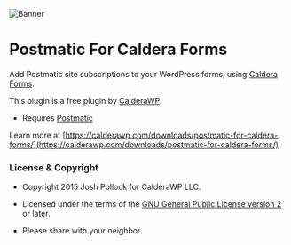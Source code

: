 ![Banner](https://calderawp.com/wp-content/uploads/2015/08/cf-postmatic-banner.png)

Postmatic For Caldera Forms
===========================

Add Postmatic site subscriptions to your WordPress forms, using [Caldera Forms](https://calderawp.com/downloads/caldera-forms/).

This plugin is a free plugin by [CalderaWP](https://CalderaWP.com).

* Requires [Postmatic](https://gopostmatic.com/)

Learn more at [https://calderawp.com/downloads/postmatic-for-caldera-forms/](https://calderawp.com/downloads/postmatic-for-caldera-forms/)

### License & Copyright
* Copyright 2015 Josh Pollock for CalderaWP LLC.

* Licensed under the terms of the [GNU General Public License version 2](http://www.gnu.org/licenses/gpl-2.0.html) or later.

* Please share with your neighbor.

